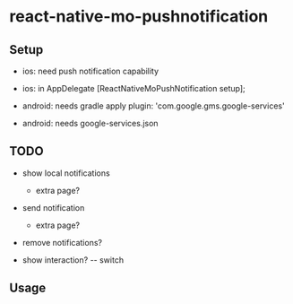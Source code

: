 # react-native-mo-pushnotification

## Setup
- ios: need push notification capability
- ios: in AppDelegate [ReactNativeMoPushNotification setup];

- android: needs gradle apply plugin: 'com.google.gms.google-services'
- android: needs google-services.json

## TODO
- show local notifications
  - extra page?

- send notification
  - extra page?

- remove notifications?

- show interaction? -- switch


## Usage

```ts
```
